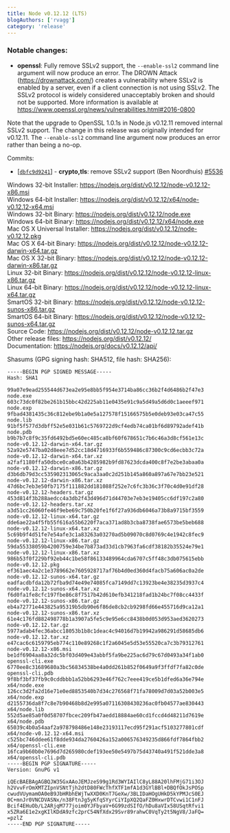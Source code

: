 ```yaml
---
title: Node v0.12.12 (LTS)
blogAuthors: ['rvagg']
category: 'release'
---
```


### Notable changes:

* **openssl**: Fully remove SSLv2 support, the `--enable-ssl2` command line argument will now produce an error. The DROWN Attack (https://drownattack.com/) creates a vulnerability where SSLv2 is enabled by a server, even if a client connection is not using SSLv2. The SSLv2 protocol is widely considered unacceptably broken and should not be supported. More information is available at https://www.openssl.org/news/vulnerabilities.html#2016-0800

Note that the upgrade to OpenSSL 1.0.1s in Node.js v0.12.11 removed internal SSLv2 support. The change in this release was originally intended for v0.12.11. The `--enable-ssl2` command line argument now produces an error rather than being a no-op.

Commits:

* [[`dbfc9d9241`](https://github.com/nodejs/node/commit/dbfc9d9241)] - **crypto,tls**: remove SSLv2 support (Ben Noordhuis) [#5536](https://github.com/nodejs/node/pull/5536)

Windows 32-bit Installer: https://nodejs.org/dist/v0.12.12/node-v0.12.12-x86.msi<br>
Windows 64-bit Installer: https://nodejs.org/dist/v0.12.12/x64/node-v0.12.12-x64.msi<br>
Windows 32-bit Binary: https://nodejs.org/dist/v0.12.12/node.exe<br>
Windows 64-bit Binary: https://nodejs.org/dist/v0.12.12/x64/node.exe<br>
Mac OS X Universal Installer: https://nodejs.org/dist/v0.12.12/node-v0.12.12.pkg<br>
Mac OS X 64-bit Binary: https://nodejs.org/dist/v0.12.12/node-v0.12.12-darwin-x64.tar.gz<br>
Mac OS X 32-bit Binary: https://nodejs.org/dist/v0.12.12/node-v0.12.12-darwin-x86.tar.gz<br>
Linux 32-bit Binary: https://nodejs.org/dist/v0.12.12/node-v0.12.12-linux-x86.tar.gz<br>
Linux 64-bit Binary: https://nodejs.org/dist/v0.12.12/node-v0.12.12-linux-x64.tar.gz<br>
SmartOS 32-bit Binary: https://nodejs.org/dist/v0.12.12/node-v0.12.12-sunos-x86.tar.gz<br>
SmartOS 64-bit Binary: https://nodejs.org/dist/v0.12.12/node-v0.12.12-sunos-x64.tar.gz<br>
Source Code: https://nodejs.org/dist/v0.12.12/node-v0.12.12.tar.gz<br>
Other release files: https://nodejs.org/dist/v0.12.12/<br>
Documentation: https://nodejs.org/docs/v0.12.12/api/

Shasums (GPG signing hash: SHA512, file hash: SHA256):

```
-----BEGIN PGP SIGNED MESSAGE-----
Hash: SHA1

99a07e9ead255544d673ea2e95e8bb5f954e3714ba86cc36b2f4d6486b2f47e3  node.exe
603c73dc0f82be261b15bbc42d225ab11e0435e91c9a5d49a5d6d0c1aeeef971  node.exp
9fbad4381435c36c812ebe9b1a0e5a127578f15166575b5e0deb93e03ca47c55  node.lib
91bf5f577d3dbff52e5e031b61c5769722d9cf4edb74ca01bf6d89792adef41b  node.pdb
b9b7b7c8f9c35fd6492bd5e60ec485ca8bf60f678651c7b6c46a3d8cf561e13c  node-v0.12.12-darwin-x64.tar.gz
52a92e5747ba02d8eee7d52cc18d4716933f6b559486c87300c9cd6ecbb3c72a  node-v0.12.12-darwin-x64.tar.xz
a2faf1180ffa50dbce0ca0a63b4285982b9fd87623dcda400c8f7e2be3abaa0a  node-v0.12.12-darwin-x86.tar.gz
d3b6db79d3cc535902313065c9aca3aa0c2d251b145a860a897a67e7bb23e521  node-v0.12.12-darwin-x86.tar.xz
47d6bc7eb3e50fb7175f111882dd181088f252e7c6fc3b36c3f70c4d0e91df28  node-v0.12.12-headers.tar.gz
453d814f3b288aedcc4a3db2f43d496d71d44703e7eb3e19405cc6df197c2a80  node-v0.12.12-headers.tar.xz
a3d51cc26060fe46f9ebe69c750b20fe1f6f27a936db6046a73b8a9715bf3559  node-v0.12.12-linux-x64.tar.gz
dde6ae22a4f5fb55f616a55b6220f7aca371ad8b3cba8738fae6573be5beb688  node-v0.12.12-linux-x64.tar.xz
5c69b9f4d51fe7e54afe3c1a83263a03270ad5b09070c8d0769c4e1942c8fec9  node-v0.12.12-linux-x86.tar.gz
59da55338059b4200759e34be7b873ad33d1cb7963fa6cdf38182b35524e79e1  node-v0.12.12-linux-x86.tar.xz
986b53f0f229bf92eb44c1be58f86133489964cda6707c5ff48c3db075615ebb  node-v0.12.12.pkg
ef361aec4a2c1e3789662e7605928717af76b4d0ed360d4facb75a606ac0a2de  node-v0.12.12-sunos-x64.tar.gz
eadfacdbfda12b72fba9d74e49e74085fca7149dd7c13923be4e38235d3937c4  node-v0.12.12-sunos-x64.tar.xz
f6d0fa1fe8cfc197fbe86c8f7517b42d610efb341218fad1b24bc7f08cc4433f  node-v0.12.12-sunos-x86.tar.gz
eb4a72771e443825a95319b5db90e6f86de8cb2cb9298fd66e455716d9ca12a1  node-v0.12.12-sunos-x86.tar.xz
61e4c176fd882498778b1a3907a5fe5c9e95e6cc8438b0d053d953aed3620273  node-v0.12.12.tar.gz
5977adab4fec36abcc18053b1b8c1deac4c94016d7b19942a986291d58685db6  node-v0.12.12.tar.xz
e47cac6c6159795eb774c110e89268c1f2a6045e5d53e55520ca7c3b79312761  node-v0.12.12-x86.msi
be1df6904aa8a32dc5bf03d409e43abbf5fa9be225ac6d79c67d0493a34f1ab0  openssl-cli.exe
6770ee8c31689680a3bc56834538be4a0dd261b852f0649a9f3ffdf7fa82c0de  openssl-cli.pdb
9f8bf3bf37fb9c0cddbbb1a52bb6293e46f762c7eee419ce5b1dfed6a36e794e  x64/node.exe
126cc3d2fa2d16e71e0ed8853540b7d34c276568f71fa78009d7d03a52b003e5  x64/node.exp
d2155736da8f7c8e7b90468b8d2e995a07116308430236ac0fb04577ae830443  x64/node.lib
552d5ae85a0f0d58707fbcec209fb47aedd18884ae60cd1fccd4d48211d7619e  x64/node.pdb
65039c4b0a54aaf2a978798486e148e23193117ecd95f291acf5103277801cdf  x64/node-v0.12.12-x64.msi
c525bc746ddee61f8dde934da2760426a152a006576349235d866fdf7864fbb2  x64/openssl-cli.exe
16fca9b60b0e7696d7d265980cdef193ee50e5497b75d43740a491f521dde3a8  x64/openssl-cli.pdb
-----BEGIN PGP SIGNATURE-----
Version: GnuPG v1

iQEcBAEBAgAGBQJW35GxAAoJEMJzeS99g1Rd3WYIAIlC8yL88A20lhFMjG71i3OJ
h2VvvFrOmXMTZIpnVSNtTjh2dtD80FWcThfXTF1mfA1d3GYlBBl+DBQfOkJsPOSp
cwudVUymamOA0eB9JbHRbhEWjTwXXD0KnT7GeXw/3BLIDaHOgUHkD5kYPMJcS0EJ
0C+mnJr0VNCDVASNx/n38FtnJg5yKfqSYyrCiYIpXQ2QaFZ0HxwrDTCvwi1C1nFJ
Bcif4EHuOb/L2ARjqM777joim0YJFbyaV+6G99zdSIfO/hDu8aVIx58USqtRfvi1
x5ZRa6E1e2xgKIlKDdA9zfc2prC54NfXdx29Svr89rahwC0VqTy2t5NgV8/JaFQ=
=pzlZ
-----END PGP SIGNATURE-----

```
